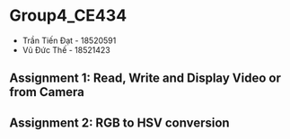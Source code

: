 # Group4_CE434
* Trần Tiến Đạt - 18520591
* Vũ Đức Thế    - 18521423
## Assignment 1: Read, Write and Display Video or from Camera
## Assignment 2: RGB to HSV conversion
